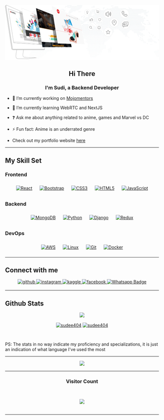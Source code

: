 <div align="center">
<img src="https://github.com/sudee404/sudee404/blob/main/image-09.png"/>
</div>  
  
## <div align="center">Hi There</div>  
### <div align="center">I'm Sudi, a Backend Developer</div>  
  

- 🔭 I’m currently working on [Mojomentors](https://www.mojomentors.com)  
  

- 🌱 I’m currently learning WebRTC and NextJS   
  

- ❓ Ask me about anything related to anime, games and Marvel vs DC  
  

- ⚡ Fun fact: Anime is an underrated genre  


- Check out my portfolio website [here](https://sudee.netlify.app/)  


---  


## My Skill Set  


### Frontend  
<div align="center">  
<a href="https://reactjs.org/" target="_blank"><img style="margin: 10px" src="https://profilinator.rishav.dev/skills-assets/react-original-wordmark.svg" alt="React" height="50" /></a>  
<a href="https://getbootstrap.com/docs/3.4/javascript/" target="_blank"><img style="margin: 10px" src="https://profilinator.rishav.dev/skills-assets/bootstrap-plain.svg" alt="Bootstrap" height="50" /></a>  
<a href="https://www.w3schools.com/css/" target="_blank"><img style="margin: 10px" src="https://profilinator.rishav.dev/skills-assets/css3-original-wordmark.svg" alt="CSS3" height="50" /></a>  
<a href="https://en.wikipedia.org/wiki/HTML5" target="_blank"><img style="margin: 10px" src="https://profilinator.rishav.dev/skills-assets/html5-original-wordmark.svg" alt="HTML5" height="50" /></a>  
<a href="https://www.javascript.com/" target="_blank"><img style="margin: 10px" src="https://profilinator.rishav.dev/skills-assets/javascript-original.svg" alt="JavaScript" height="50" /></a>  
</div>



### Backend  
<div align="center">    
<a href="https://www.mongodb.com/" target="_blank"><img style="margin: 10px" src="https://profilinator.rishav.dev/skills-assets/mongodb-original-wordmark.svg" alt="MongoDB" height="50" /></a>  
<a href="https://www.python.org/" target="_blank"><img style="margin: 10px" src="https://profilinator.rishav.dev/skills-assets/python-original.svg" alt="Python" height="50" /></a>  
<a href="https://www.djangoproject.com/" target="_blank"><img style="margin: 10px" src="https://profilinator.rishav.dev/skills-assets/django-original.svg" alt="Django" height="50" /></a> 
<a href="https://redux.js.org/" target="_blank"><img style="margin: 10px" src="https://profilinator.rishav.dev/skills-assets/redux-original.svg" alt="Redux" height="50" /></a>  
</div>


### DevOps  
<div align="center">  
<a href="https://aws.amazon.com/" target="_blank"><img style="margin: 10px" src="https://profilinator.rishav.dev/skills-assets/amazonwebservices-original-wordmark.svg" alt="AWS" height="50" /></a>  
<a href="https://www.linux.org/" target="_blank"><img style="margin: 10px" src="https://profilinator.rishav.dev/skills-assets/linux-original.svg" alt="Linux" height="50" /></a>  
<a href="https://github.com/" target="_blank"><img style="margin: 10px" src="https://profilinator.rishav.dev/skills-assets/git-scm-icon.svg" alt="Git" height="50" /></a>  
<a href="https://www.docker.com/" target="_blank"><img style="margin: 10px" src="https://profilinator.rishav.dev/skills-assets/docker-original-wordmark.svg" alt="Docker" height="50" /></a>  
</div>
 

--- 


## Connect with me  
<div align="center">
<a href="https://github.com/sudee404" target="_blank">
<img src=https://img.shields.io/badge/github-%2324292e.svg?&style=for-the-badge&logo=github&logoColor=white alt=github style="margin-bottom: 5px;" />
</a>
<a href="https://instagram.com/suddy_ranks" target="_blank">
<img src=https://img.shields.io/badge/instagram-%23000000.svg?&style=for-the-badge&logo=instagram&logoColor=white alt=instagram style="margin-bottom: 5px;" />
</a>
<a href="https://www.kaggle.com/sudeeabdalla" target="_blank">
<img src=https://img.shields.io/badge/kaggle-%2344BAE8.svg?&style=for-the-badge&logo=kaggle&logoColor=white alt=kaggle style="margin-bottom: 5px;" />
</a>
<a href="https://www.facebook.com/sudeeabdalla" target="_blank">
<img src=https://img.shields.io/badge/facebook-%232E87FB.svg?&style=for-the-badge&logo=facebook&logoColor=white alt=facebook style="margin-bottom: 5px;" />
</a>  
<a href="https://wa.me/254748181129">
<img src="https://img.shields.io/badge/Whatsapp-rgb(85, 85, 85)?style=for-the-badge&logo=whatsapp&logoColor=white" alt="Whatsapp Badge"/>
</a>
</div>  
  
 
---

## Github Stats 

<p align="center">
<a href="https://github.com/sudee404"><img src="http://github-readme-streak-stats.herokuapp.com?user=sudee404&count_private=true&theme=midnight-purple&border=7f3ace&ring=80ff00&fire=80ff00" /></a>
</p>

<p align="center">
<a href="https://github.com/sudee404"><img width="40%" src="https://github-readme-stats.vercel.app/api/top-langs/?username=sudee404&theme=midnight-purple&show_icons=true&count_private=true&layout=compact&border_color=7f3ace" alt="sudee404"/></a>
<a href="https://github.com/sudee404"><img width="55%" src="https://github-readme-stats.vercel.app/api/?username=sudee404&show_icons=true&count_private=true&theme=midnight-purple&show_icons=true&border_color=7f3ace" alt="sudee404"/></a>
</p>
<br/>
<p>PS: The stats in no way indicate my proficiency and specializations, it is just an indication of what language I've used the most</p>


--- 

<div align="center"><img src="https://spotify-github-profile.vercel.app/api/view?uid=tg6l1xkwz2wtxwq6tby05ghv7&cover_image=true&theme=default&show_offline=false&background_color=121212" /></div>  

--- 

<h3 align="center">Visitor Count</h3>
<br/>
<p align="center"> 
<a href="https://github.com/sudee404"><img src="https://profile-counter.glitch.me/sudee404/count.svg" style="height:auto; width:300px;"/></a><br/>
<br/>

---



 
